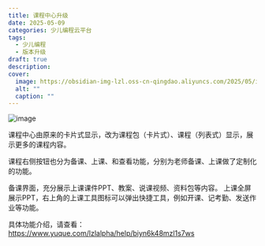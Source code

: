 ```yaml
---
title: 课程中心升级
date: 2025-05-09
categories: 少儿编程云平台
tags:
  - 少儿编程
  - 版本升级
draft: true
description: 
cover:
  image: https://obsidian-img-lzl.oss-cn-qingdao.aliyuncs.com/2025/05/image.png
  alt: ""
  caption: ""
---
```


![image](https://obsidian-img-lzl.oss-cn-qingdao.aliyuncs.com/2025/05/image.png)

课程中心由原来的卡片式显示，改为课程包（卡片式）、课程（列表式）显示，展示更多的课程内容。

课程右侧按钮也分为备课、上课、和查看功能，分别为老师备课、上课做了定制化的功能。

备课界面，充分展示上课课件PPT、教案、说课视频、资料包等内容。
上课全屏展示PPT，右上角的上课工具图标可以弹出快捷工具，例如开课、记考勤、发送作业等功能。

具体功能介绍，请查看：
https://www.yuque.com/lzlalpha/help/biyn6k48mzl1s7ws


